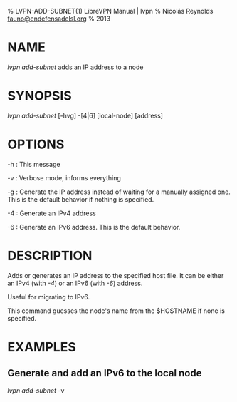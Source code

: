 % LVPN-ADD-SUBNET(1) LibreVPN Manual | lvpn
% Nicolás Reynolds <fauno@endefensadelsl.org>
% 2013

# NAME

_lvpn add-subnet_ adds an IP address to a node


# SYNOPSIS

_lvpn add-subnet_ [-hvg] -[4|6] [local-node] [address]


# OPTIONS

-h
:    This message

-v
:    Verbose mode, informs everything

-g
:    Generate the IP address instead of waiting for a manually assigned
     one.  This is the default behavior if nothing is specified.

-4
:    Generate an IPv4 address

-6
:    Generate an IPv6 address.  This is the default behavior.


# DESCRIPTION

Adds or generates an IP address to the specified host file.  It can be
either an IPv4 (with _-4_) or an IPv6 (with _-6_) address.

Useful for migrating to IPv6.

This command guesses the node's name from the $HOSTNAME if none is
specified.


# EXAMPLES

## Generate and add an IPv6 to the local node

_lvpn add-subnet_ -v

